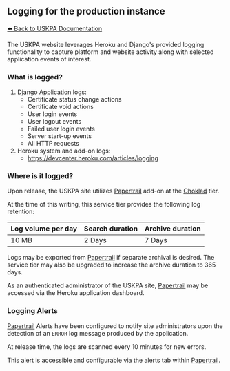 ## Logging for the production instance
[:arrow_left: Back to USKPA
Documentation](../docs)

The USKPA website leverages Heroku and Django's provided
logging functionality to capture platform and website activity along with selected application events of interest.


### What is logged?

  1. Django Application logs:
      * Certificate status change actions
      * Certificate void actions
      * User login events
      * User logout events
      * Failed user login events
      * Server start-up events
      * All HTTP requests
  2. Heroku system and add-on logs:
      * https://devcenter.heroku.com/articles/logging


### Where is it logged?

Upon release, the USKPA site utilizes [Papertrail] add-on at the [Choklad](https://elements.heroku.com/addons/papertrail#choklad) tier.

At the time of this writing, this service tier provides the following log retention:

Log volume per day | Search duration | Archive duration
--- | --- | ---
10 MB | 2 Days | 7 Days

Logs may be exported from [Papertrail] if separate archival is
desired. The service tier may also be upgraded to increase
the archive duration to 365 days.

As an authenticated administrator of the USKPA site, [Papertrail] may be accessed via the Heroku application dashboard.

### Logging Alerts

[Papertrail] Alerts have been configured to notify site administrators upon the detection of an `ERROR` log message produced by the application.

At release time, the logs are scanned every 10 minutes for new errors.

This alert is accessible and configurable via the alerts tab within [Papertrail].

[Papertrail]: https://papertrailapp.com/
